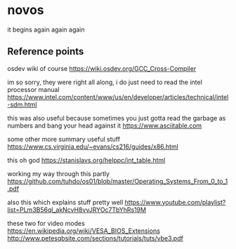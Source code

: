 # novos
it begins again again again

## Reference points
osdev wiki of course
https://wiki.osdev.org/GCC_Cross-Compiler

im so sorry, they were right all along, i do just need to read the intel processor manual
https://www.intel.com/content/www/us/en/developer/articles/technical/intel-sdm.html

this was also useful because sometimes you just gotta read the garbage as numbers and bang your head against it
https://www.asciitable.com

some other more summary useful stuff
https://www.cs.virginia.edu/~evans/cs216/guides/x86.html

this oh god
https://stanislavs.org/helppc/int_table.html

working my way through this partly
https://github.com/tuhdo/os01/blob/master/Operating_Systems_From_0_to_1.pdf

also this which explains stuff pretty well
https://www.youtube.com/playlist?list=PLm3B56ql_akNcvH8vvJRYOc7TbYhRs19M

these two for video modes
https://en.wikipedia.org/wiki/VESA_BIOS_Extensions
http://www.petesqbsite.com/sections/tutorials/tuts/vbe3.pdf